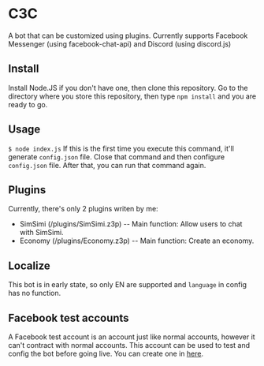 # C3C
A bot that can be customized using plugins. Currently supports Facebook Messenger (using facebook-chat-api) and Discord (using discord.js)

## Install
Install Node.JS if you don't have one, then clone this repository.
Go to the directory where you store this repository, then type `npm install` and you are ready to go.

## Usage
`$ node index.js`
If this is the first time you execute this command, it'll generate `config.json` file. Close that command and then configure `config.json` file.
After that, you can run that command again.

## Plugins
Currently, there's only 2 plugins writen by me: 
- SimSimi (/plugins/SimSimi.z3p)
-- Main function: Allow users to chat with SimSimi.
- Economy (/plugins/Economy.z3p)
-- Main function: Create an economy.

## Localize
This bot is in early state, so only EN are supported and `language` in config has no function.

## Facebook test accounts
A Facebook test account is an account just like normal accounts, however it can't contract with normal accounts. This account can be used to test and config the bot before going live.
You can create one in [here](https://www.facebook.com/whitehat/accounts/).
